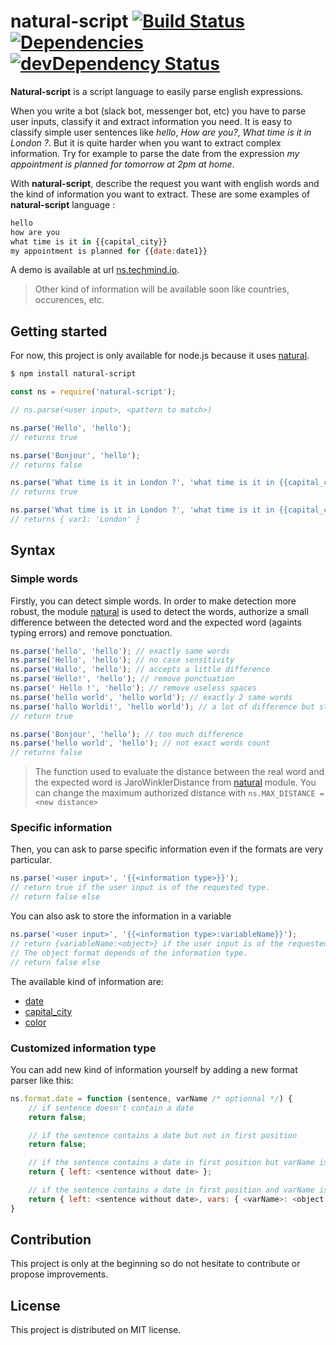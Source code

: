 # natural-script [![Build Status](https://travis-ci.org/thibaultfriedrich/natural-script.svg?branch=master)](https://travis-ci.org/thibaultfriedrich/natural-script)  [![Dependencies](https://david-dm.org/thibaultfriedrich/natural-script.png?theme=shields.io)](https://david-dm.org/thibaultfriedrich/natural-script) [![devDependency Status](https://david-dm.org/thibaultfriedrich/natural-script/dev-status.svg)](https://david-dm.org/thibaultfriedrich/natural-script#info=devDependencies)

**Natural-script** is a script language to easily parse english expressions.

When you write a bot (slack bot, messenger bot, etc) you have to parse user inputs, classify it and extract information you need. It is easy to classify simple user sentences like *hello*, *How are you?*, *What time is it in London ?*. But it is quite harder when you want to extract complex information. Try for example to parse the date from the expression *my appointment is planned for tomorrow at 2pm at home*.

With **natural-script**, describe the request you want with english words and the kind of information you want to extract. These are some examples of **natural-script** language :

```javascript
hello
how are you
what time is it in {{capital_city}}
my appointment is planned for {{date:date1}}
```

A demo is available at url [ns.techmind.io](http://ns.techmind.io/).

> Other kind of information will be available soon like countries, occurences, etc.

## Getting started

For now, this project is only available for node.js because it uses [natural](https://github.com/NaturalNode/natural).

```bash
$ npm install natural-script
```

```javascript
const ns = require('natural-script');

// ns.parse(<user input>, <pattern to match>)

ns.parse('Hello', 'hello');
// returns true

ns.parse('Bonjour', 'hello');
// returns false

ns.parse('What time is it in London ?', 'what time is it in {{capital_city}}');
// returns true

ns.parse('What time is it in London ?', 'what time is it in {{capital_city:var1}}');
// returns { var1: 'London' }

```


## Syntax

### Simple words

Firstly, you can detect simple words. In order to make detection more robust, the module [natural](https://github.com/NaturalNode/natural) is used to detect the words, authorize a small difference between the detected word and the expected word (againts typing errors) and remove ponctuation.

```javascript
ns.parse('hello', 'hello'); // exactly same words
ns.parse('Hello', 'hello'); // no case sensitivity
ns.parse('Hallo', 'hello'); // accepts a little difference
ns.parse('Hello!', 'hello'); // remove ponctuation
ns.parse(' Hello !', 'hello'); // remove useless spaces
ns.parse('hello world', 'hello world'); // exactly 2 same words
ns.parse('hallo Worldi!', 'hello world'); // a lot of difference but still works
// return true

ns.parse('Bonjour', 'hello'); // too much difference
ns.parse('hello world', 'hello'); // not exact words count
// returns false
```
> The function used to evaluate the distance between the real word and the expected word is JaroWinklerDistance from [natural](https://github.com/NaturalNode/natural) module. You can change the maximum authorized distance with `ns.MAX_DISTANCE = <new distance>`

### Specific information

Then, you can ask to parse specific information even if the formats are very particular.

```javascript
ns.parse('<user input>', '{{<information type>}}');
// return true if the user input is of the requested type.
// return false else
```

You can also ask to store the information in a variable
```javascript
ns.parse('<user input>', '{{<information type>:variableName}}');
// return {variableName:<object>} if the user input is of the requested type.
// The object format depends of the information type.
// return false else
```

The available kind of information are:

* [date](doc/date.md)
* [capital_city](doc/city.md)
* [color](doc/color.md)

### Customized information type

You can add new kind of information yourself by adding a new format parser like this:

```javascript
ns.format.date = function (sentence, varName /* optionnal */) {
    // if sentence doesn't contain a date
    return false;

    // if the sentence contains a date but not in first position
    return false;

    // if the sentence contains a date in first position but varName is not present
    return { left: <sentence without date> };

    // if the sentence contains a date in first position and varName is present
    return { left: <sentence without date>, vars: { <varName>: <object containing the date> }};
}

```

## Contribution

This project is only at the beginning so do not hesitate to contribute or propose improvements.

## License

This project is distributed on MIT license.
